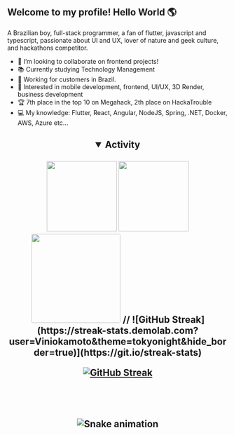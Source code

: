 ## Welcome to my profile! Hello World :earth_americas: 

A Brazilian boy, full-stack programmer, a fan of flutter, javascript and typescript, passionate about UI and UX, lover of nature and geek culture, and hackathons competitor.

- 👯 I’m looking to collaborate on frontend projects!
- 📚 Currently studying Technology Management
- 🚧 Working for customers in Brazil.
- 💬 Interested in mobile development, frontend, UI/UX, 3D Render, business development
- 🏆 7th place in the top 10 on Megahack, 2th place on HackaTrouble
- 💻 My knowledge: Flutter, React, Angular, NodeJS, Spring, .NET, Docker, AWS, Azure etc...

<h2 align="center">
<details open>
  <summary>Activity</summary>
  <br>
  <img height="160em" src="https://github-readme-stats-viniokamoto.vercel.app/api?username=viniokamoto&show_icons=true&theme=tokyonight&include_all_commits=true&count_private=true">
  <img height="160em" src="https://github-readme-stats-viniokamoto.vercel.app/api/top-langs/?username=viniokamoto&layout=compact&langs_count=6&theme=tokyonight">

  <img style="border: 1px solid white; border-radius: 4px;" height="203px" src="https://github-readme-stats-viniokamoto.vercel.app/api?username=viniokamoto&show_icons=true&custom_title=viniokamoto's%20Github%20Stats&theme=tokyonight&hide_border=true">
  // ![GitHub Streak](https://streak-stats.demolab.com?user=Viniokamoto&theme=tokyonight&hide_border=true)](https://git.io/streak-stats)
  
  [![GitHub Streak](https://streak-stats.demolab.com/?user=DenverCoder1)](https://git.io/streak-stats)

  <br><br>

  ![Snake animation](https://github.com/viniokamoto/viniokamoto/blob/output/github-snake-dark.svg)
  <br><br>
</details>
<br>
